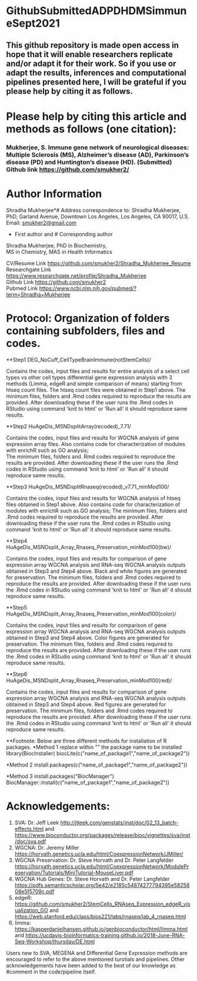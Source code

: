# GithubSubmittedADPDHDMSimmuneSept2021

## This github repository is made open access in hope that it will enable researchers replicate and/or adapt it for their work. So if you use or adapt the results, inferences and computational pipelines presented here, I will be grateful if you please help by citing it as follows. 

# Please help by citing this article and methods as follows (one citation): 
### Mukherjee, S. Immune gene network of neurological diseases: Multiple Sclerosis (MS), Alzheimer’s disease (AD), Parkinson’s disease (PD) and Huntington’s disease (HD). (Submitted) Github link https://github.com/smukher2/


# Author Information
Shradha Mukherjee*#
Address correspondence to: Shradha Mukherjee, PhD; Garland Avenue, Downtown Los Angeles, Los Angeles, CA 90017, U.S. Email: smukher2@gmail.com
* First author and # Corresponding author

Shradha Mukherjee, PhD in Biochemistry,                                                                                                                                       
MS in Chemistry, MAS in Health Informatics 

CV/Resume Link https://github.com/smukher2/Shradha_Mukherjee_Resume                                                                                      
Researchgate Link https://www.researchgate.net/profile/Shradha_Mukherjee                                                         
Github Link https://github.com/smukher2                                                                                                                                       
Pubmed Link https://www.ncbi.nlm.nih.gov/pubmed/?term=Shradha+Mukherjee   


# Protocol: Organization of folders containing subfolders, files and codes. 
 
**Step1 DEG_NoCuff_CellTypeBrainImmune(notStemCells)/ 

Contains the codes, input files and results for entire analysis of a select cell types vs other cell types differential gene expression analysis with 3 methods (Limma, edgeR and simple comparison of means) starting from htseq count files. The htseq count files were obtained in Step1 above.
The minimum files, folders and .Rmd codes required to reproduce the results are provided. After downloading these if the user runs the .Rmd codes in RStudio using command 'knit to html' or 'Run all' it should reproduce same results. 
  
**Step2 HuAgeDis_MSNDsplitArray(recoded)_7.71/ 

Contains the codes, input files and results for WGCNA analysis of gene expression array files. Also contains code for characterization of modules with enrichR such as GO analysis;  
The minimum files, folders and .Rmd codes required to reproduce the results are provided. After downloading these if the user runs the .Rmd codes in RStudio using command 'knit to html' or 'Run all' it should reproduce same results. 

**Step3 HuAgeDis_MSNDsplitRnaseq(recoded)_v7.71_minMod100/ 

Contains the codes, input files and results for WGCNA analysis of htseq files obtained in Step1 above. Also contains code for characterization of modules with enrichR such as GO analysis;
The minimum files, folders and .Rmd codes required to reproduce the results are provided. After downloading these if the user runs the .Rmd codes in RStudio using command 'knit to html' or 'Run all' it should reproduce same results. 

**Step4 HuAgeDis_MSNDsplit_Array_Rnaseq_Preservation_minMod100(bw)/ 

Contains the codes, input files and results for comparison of gene expression array WGCNA analysis and RNA-seq WGCNA analysis outputs obtained in Step3 and Step4 above. Black and white figures are generated for preservation. 
The minimum files, folders and .Rmd codes required to reproduce the results are provided. After downloading these if the user runs the .Rmd codes in RStudio using command 'knit to html' or 'Run all' it should reproduce same results. 

**Step5 HuAgeDis_MSNDsplit_Array_Rnaseq_Preservation_minMod100(color)/ 

Contains the codes, input files and results for comparison of gene expression array WGCNA analysis and RNA-seq WGCNA analysis outputs obtained in Step3 and Step4 above. Color figures are generated for preservation. 
The minimum files, folders and .Rmd codes required to reproduce the results are provided. After downloading these if the user runs the .Rmd codes in RStudio using command 'knit to html' or 'Run all' it should reproduce same results. 

**Step6 HuAgeDis_MSNDsplit_Array_Rnaseq_Preservation_minMod100(red)/ 

Contains the codes, input files and results for comparison of gene expression array WGCNA analysis and RNA-seq WGCNA analysis outputs obtained in Step3 and Step4 above. Red figures are generated for preservation. 
The minimum files, folders and .Rmd codes required to reproduce the results are provided. After downloading these if the user runs the .Rmd codes in RStudio using command 'knit to html' or 'Run all' it should reproduce same results. 

**Footnote: Below are three different methods for installation of R packages. 
*Method 1 replace within "" the package name to be installed
library(BiocInstaller)
biocLite(c("name_of_package1","name_of_package2"))

*Method 2
install.packages(c("name_of_package1","name_of_package2"))

*Method 3
install.packages("BiocManager")
BiocManager::install(c("name_of_package1","name_of_package2"))
 

# Acknowledgements: 

1) SVA: Dr. Jeff Leek http://jtleek.com/genstats/inst/doc/02_13_batch-effects.html and https://www.bioconductor.org/packages/release/bioc/vignettes/sva/inst/doc/sva.pdf
2) WGCNA: Dr. Jeremy Miller https://horvath.genetics.ucla.edu/html/CoexpressionNetwork/JMiller/
3) WGCNA Preservation: Dr. Steve Horvath and Dr. Peter Langfelder https://horvath.genetics.ucla.edu/html/CoexpressionNetwork/ModulePreservation/Tutorials/MiniTutorial-MouseLiver.pdf
4) WGCNA Hub Genes: Dr. Steve Horvath and Dr. Peter Langfelder https://pdfs.semanticscholar.org/5e42/e2185c54874277794395e5825808e5f5709c.pdf
5) edgeR: https://github.com/smukher2/StemCells_RNAseq_Expression_edgeR_visualization_GO and https://web.stanford.edu/class/bios221/labs/rnaseq/lab_4_rnaseq.html
6) limma: https://kasperdanielhansen.github.io/genbioconductor/html/limma.html and https://ucdavis-bioinformatics-training.github.io/2018-June-RNA-Seq-Workshop/thursday/DE.html

Users new to SVA, MEGENA and Differential Gene Expression methods are encouraged to refer to the above mentioned turotials and pipelines. Other acknowledgements have been added to the best of our knowledge as #comment in the code/pipeline itself. 
